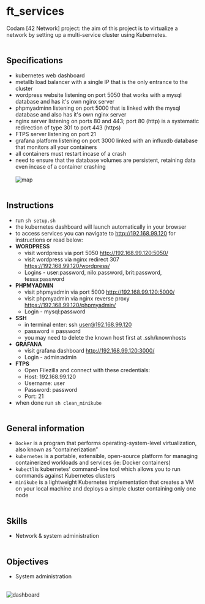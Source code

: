 # ft_services

Codam [42 Network] project: the aim of this project is to virtualize a network by setting up a multi-service cluster using Kubernetes.
<br/><br/>

## Specifications
- kubernetes web dashboard
- metallb load balancer with a single IP that is the only entrance to the cluster
- wordpress website listening on port 5050 that works with a mysql database and has it's own nginx server
- phpmyadminn listening on port 5000 that is linked with the mysql database and also has it's own nginx server
- nginx server listening on ports 80 and 443; port 80 (http) is a systematic redirection of type 301 to port 443 (https)
- FTPS server listening on port 21
- grafana platform listening on port 3000 linked with an influxdb database that monitors all your containers
- all containers must restart incase of a crash
- need to ensure that the database volumes are persistent, retaining data even incase of a container crashing
<br/><br/>
![map](https://github.com/subsp4ce/pics/blob/master/ft_services_map.png "map")
<br/><br/>

## Instructions
- run `sh setup.sh`
- the kubernetes dashboard will launch automatically in your browser
- to access services you can navigate to http://192.168.99.120 for instructions or read below:
- **WORDPRESS**
    -  visit wordpress via port 5050 http://192.168.99.120:5050/
    -  visit wordpress via nginx redirect 307 https://192.168.99.120/wordpress/
    -  Logins - user:password, nilo:password, brit:password, tessa:password
- **PHPMYADMIN**
    - visit phpmyadmin via port 5000 http://192.168.99.120:5000/
    - visit phpmyadmin via nginx reverse proxy https://192.168.99.120/phpmyadmin/
    - Login - mysql:password
- **SSH**
    -  in terminal enter: ssh user@192.168.99.120
    -  password = password
    -  you may need to delete the known host first at .ssh/knownhosts
- **GRAFANA**
    - visit grafana dashboard http://192.168.99.120:3000/
    - Login - admin:admin
- **FTPS**
    - Open Filezilla and connect with these credentials:
    - Host: 192.168.99.120
    - Username: user
    - Password: password
    - Port: 21
- when done run `sh clean_minikube`
<br/><br/>

## General information
- `Docker` is a program that performs operating-system-level virtualization, also known as “containerization”
- `kubernetes` is a portable, extensible, open-source platform for managing containerized workloads and services (ie: Docker containers)
- `kubectl`is kubernetes' command-line tool which allows you to run commands against Kubernetes clusters
- `minikube` is a lightweight Kubernetes implementation that creates a VM on your local machine and deploys a simple cluster containing only one node
<br/><br/>

## Skills
- Network & system administration
<br/><br/>

## Objectives
- System administration
<br/><br/>

![dashboard](https://github.com/subsp4ce/pics/blob/master/ft_services_dashboard.png "dashboard")
